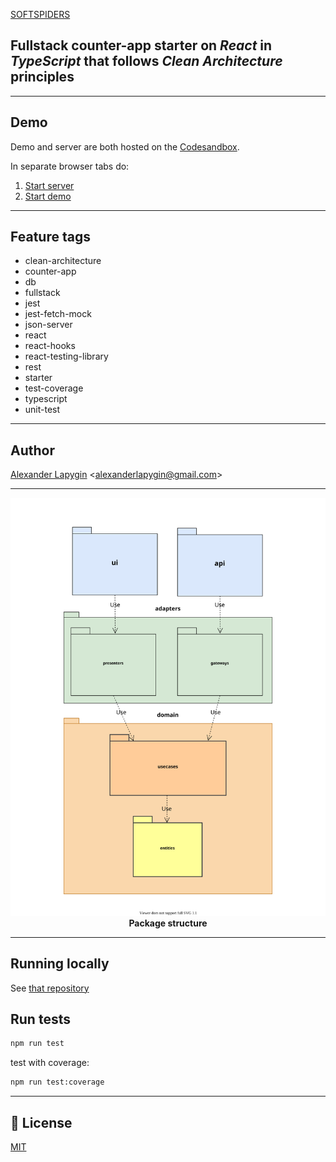 [SOFTSPIDERS](https://github.com/softspiders/softspiders)

## Fullstack counter-app starter on *React* in *TypeScript* that follows ***Clean Architecture*** principles

---
## Demo
Demo and server are both hosted on the [Codesandbox](https://codesandbox.io/).

In separate browser tabs do:
1. [Start server](https://xg4qv.sse.codesandbox.io)
2. [Start demo](https://pzpw2.csb.app/)

---

## Feature tags
- clean-architecture
- counter-app
- db
- fullstack
- jest
- jest-fetch-mock
- json-server
- react
- react-hooks
- react-testing-library
- rest
- starter
- test-coverage
- typescript
- unit-test

---
## Author

[Alexander Lapygin](https://github.com/AlexanderLapygin) <<alexanderlapygin@gmail.com>>

---

<p align="center">
  <a href="https://github.com/softspider">
    <img src="./diagrams/packages.uml.svg" width="600"/>
  </a>
  </br>
  <b>Package structure</b>
</p>

---

## Running locally

See [that repository](https://github.com/softspiders/clean-architecture-counter-starters/tree/clean-architecture-counter-react-hooks-fullstack-jest-ts-starter)

## Run tests

```sh
npm run test
```

test with coverage:
```sh
npm run test:coverage
```

---

## :memo: License
[MIT](./LICENSE)

